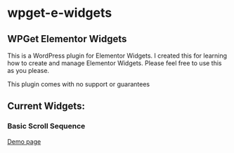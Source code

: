 # wpget-e-widgets
## WPGet Elementor Widgets

This is a WordPress plugin for Elementor Widgets. I created this for learning how to create and manage Elementor Widgets.
Please feel free to use this as you please.

This plugin comes with no support or guarantees

## Current Widgets:

### Basic Scroll Sequence
[Demo page ](https://plugins.wpget.net/plugins/wpget-elementor-widgets/scrollsequence/)
